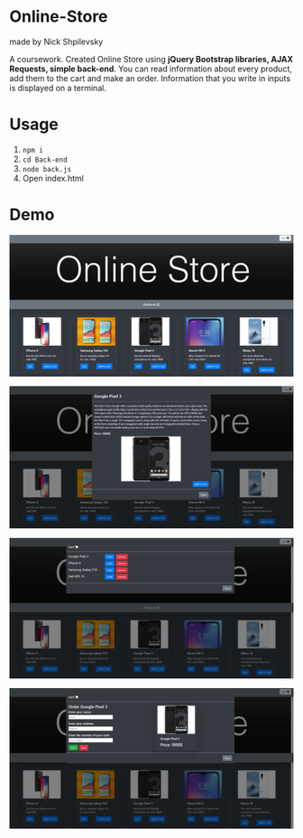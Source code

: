 # Online-Store

made by Nick Shpilevsky

A coursework. Created Online Store using **jQuery Bootstrap libraries, AJAX Requests, simple back-end**.
You can read information about every product, add them to the cart and make an order. Information that you write in inputs is displayed on a terminal.
# Usage
1. ``` npm i ```
2. ```cd Back-end```
3. ```node back.js```
4. Open index.html

# Demo
![photo](screenshots/1.PNG)  

![photo](screenshots/2.PNG)  

![photo](screenshots/3.PNG)  

![photo](screenshots/4.PNG)
